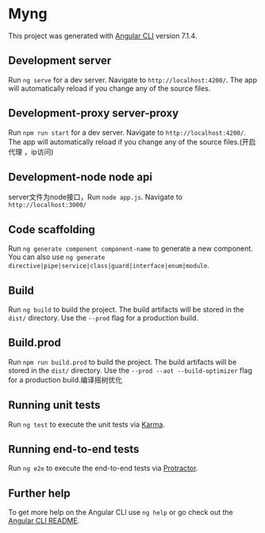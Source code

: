 # Myng

This project was generated with [Angular CLI](https://github.com/angular/angular-cli) version 7.1.4.

## Development server

Run `ng serve` for a dev server. Navigate to `http://localhost:4200/`. The app will automatically reload if you change any of the source files.

## Development-proxy server-proxy

Run `npm run start` for a dev server. Navigate to `http://localhost:4200/`. The app will automatically reload if you change any of the source files.(开启代理 ，ip访问)

## Development-node node api

server文件为node接口，Run `node app.js`. Navigate to `http://localhost:3000/`

## Code scaffolding

Run `ng generate component component-name` to generate a new component. You can also use `ng generate directive|pipe|service|class|guard|interface|enum|module`.

## Build

Run `ng build` to build the project. The build artifacts will be stored in the `dist/` directory. Use the `--prod` flag for a production build.

## Build.prod
Run `npm run build.prod` to build the project. The build artifacts will be stored in the `dist/` directory. Use the `--prod --aot --build-optimizer` flag for a production build.编译摇树优化

## Running unit tests

Run `ng test` to execute the unit tests via [Karma](https://karma-runner.github.io).

## Running end-to-end tests

Run `ng e2e` to execute the end-to-end tests via [Protractor](http://www.protractortest.org/).

## Further help

To get more help on the Angular CLI use `ng help` or go check out the [Angular CLI README](https://github.com/angular/angular-cli/blob/master/README.md).
